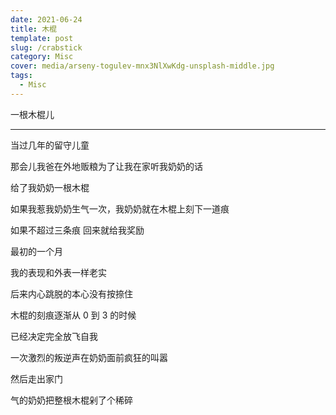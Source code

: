 ```yaml
---
date: 2021-06-24
title: 木棍
template: post
slug: /crabstick
category: Misc
cover: media/arseny-togulev-mnx3NlXwKdg-unsplash-middle.jpg
tags:
  - Misc
---
```


一根木棍儿

---

当过几年的留守儿童

那会儿我爸在外地贩粮为了让我在家听我奶奶的话

给了我奶奶一根木棍

如果我惹我奶奶生气一次，我奶奶就在木棍上刻下一道痕

如果不超过三条痕 回来就给我奖励

最初的一个月

我的表现和外表一样老实

后来内心跳脱的本心没有按捺住

木棍的刻痕逐渐从 0 到 3 的时候

已经决定完全放飞自我

一次激烈的叛逆声在奶奶面前疯狂的叫嚣

然后走出家门

气的奶奶把整根木棍剁了个稀碎
